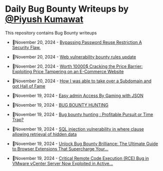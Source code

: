 # Daily Bug Bounty Writeups by [@Piyush Kumawat](https://twitter.com/piyush_supiy) 
This repository contains Bug Bounty writeups

<!-- BLOG-POST-LIST:START -->
 - 💯November 20, 2024 - [Bypassing Password Reuse Restriction A Security Flaw.](https://aman0.medium.com/bypassing-password-reuse-restriction-a-security-flaw-1bf2210d9bbd?source=rss------bug_bounty-5) 

 - 💯November 20, 2024 - [Web vulnerability bounty rules update](https://medium.com/@security.tecno/web-vulnerability-bounty-rules-update-20bcf6f6e3da?source=rss------bug_bounty-5) 

 - 💯November 20, 2024 - [Worth 10000$ Cracking the Price Barrier: Exploiting Price Tampering on an E-Commerce Website](https://medium.com/@kumawatabhijeet2002/worth-10000-cracking-the-price-barrier-exploiting-price-tampering-on-an-e-commerce-website-19e3f82f52aa?source=rss------bug_bounty-5) 

 - 💯November 20, 2024 - [How I was able to take over a Subdomain and got Hall of Fame](https://rivudon.medium.com/how-i-was-able-to-take-over-a-subdomain-and-got-hall-of-fame-aca4aaca761b?source=rss------bug_bounty-5) 

 - 💯November 19, 2024 - [Easy admin Access By Gaming with JSON](https://medium.com/@0xbugatti/easy-admin-access-by-gaming-with-json-5ec5313e2236?source=rss------bug_bounty-5) 

 - 💯November 19, 2024 - [BUG BOUNTY HUNTING](https://medium.com/@muazutopclass/bug-bounty-hunting-0536a314d4e4?source=rss------bug_bounty-5) 

 - 💯November 19, 2024 - [Bug bounty hunting : Profitable Pursuit or Time Trap?](https://medium.com/@Arsenelupin12/bug-bounty-hunting-profitable-pursuit-or-time-trap-a99ecb11358f?source=rss------bug_bounty-5) 

 - 💯November 19, 2024 - [SQL injection vulnerability in where clause allowing retrieval of hidden data](https://medium.com/@Laxious8848/sql-injection-vulnerability-in-where-clause-allowing-retrieval-of-hidden-data-c6ca0c949382?source=rss------bug_bounty-5) 

 - 💯November 19, 2024 - [Unlock Bug Bounty Brilliance: The Ultimate Guide to Browser Extensions That Supercharge Your…](https://osintteam.blog/unlock-bug-bounty-brilliance-the-ultimate-guide-to-browser-extensions-that-supercharge-your-fbb323e29dc0?source=rss------bug_bounty-5) 

 - 💯November 19, 2024 - [Critical Remote Code Execution &lpar;RCE&rpar; Bug in VMware vCenter Server Now Exploited in Active…](https://medium.com/@wiretor/critical-remote-code-execution-rce-bug-in-vmware-vcenter-server-now-exploited-in-active-a03c8fe37d02?source=rss------bug_bounty-5) 
<!-- BLOG-POST-LIST:END -->
